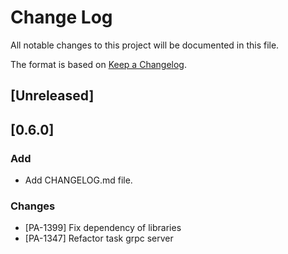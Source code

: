 # Change Log
All notable changes to this project will be documented in this file.

The format is based on [Keep a Changelog](http://keepachangelog.com/).

## [Unreleased]

## [0.6.0]
### Add
- Add CHANGELOG.md file.

### Changes
- [PA-1399] Fix dependency of libraries
- [PA-1347] Refactor task grpc server

